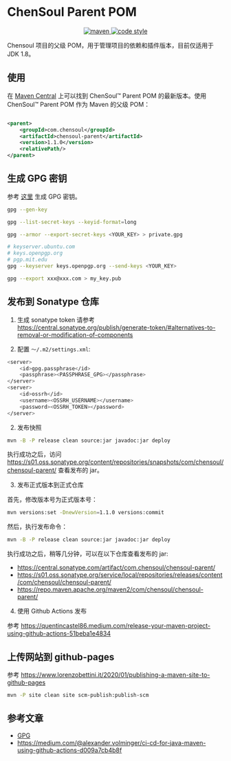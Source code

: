 # ChenSoul Parent POM

<p align="center">
  <a href="https://search.maven.org/artifact/com.chensoul/chensoul-parent">
    <img alt="maven" src="https://img.shields.io/maven-central/v/com.chensoul/chensoul-parent.svg?style=flat-square"/>
  </a>

  <a href="https://www.apache.org/licenses/LICENSE-2.0">
    <img alt="code style" src="https://img.shields.io/badge/license-Apache%202-4EB1BA.svg?style=flat-square"/>
  </a>
</p>


Chensoul 项目的父级 POM，用于管理项目的依赖和插件版本，目前仅适用于 JDK 1.8。

## 使用

在 [Maven Central](https://search.maven.org/artifact/com.chensoul/chensoul-parent) 上可以找到 ChenSoul™ Parent POM
的最新版本。使用 ChenSoul™ Parent POM 作为 Maven 的父级 POM：

```xml

<parent>
    <groupId>com.chensoul</groupId>
    <artifactId>chensoul-parent</artifactId>
    <version>1.1.0</version>
    <relativePath/>
</parent>
```

## 生成 GPG 密钥

参考 [这里](https://central.sonatype.org/publish/requirements/gpg/#generating-a-key-pair) 生成 GPG 密钥。

```bash
gpg --gen-key

gpg --list-secret-keys --keyid-format=long

gpg --armor --export-secret-keys <YOUR_KEY> > private.gpg

# keyserver.ubuntu.com
# keys.openpgp.org
# pgp.mit.edu
gpg --keyserver keys.openpgp.org --send-keys <YOUR_KEY>

gpg --export xxx@xxx.com > my_key.pub
```

## 发布到 Sonatype 仓库

1. 生成 sonatype token
   请参考 https://central.sonatype.org/publish/generate-token/#alternatives-to-removal-or-modification-of-components

2. 配置 `～/.m2/settings.xml`:

```bash
<server>
    <id>gpg.passphrase</id>
    <passphrase><PASSPHRASE_GPG></passphrase>
</server>
<server>
    <id>ossrh</id>
    <username><OSSRH_USERNAME></username>
    <password><OSSRH_TOKEN></password>
</server>
```

2. 发布快照

```bash
mvn -B -P release clean source:jar javadoc:jar deploy
```

执行成功之后，访问 https://s01.oss.sonatype.org/content/repositories/snapshots/com/chensoul/chensoul-parent/ 查看发布的 jar。

3. 发布正式版本到正式仓库

首先，修改版本号为正式版本号：

```bash
mvn versions:set -DnewVersion=1.1.0 versions:commit
```
然后，执行发布命令：

```bash
mvn -B -P release clean source:jar javadoc:jar deploy
```

执行成功之后，稍等几分钟，可以在以下仓库查看发布的 jar:
- https://central.sonatype.com/artifact/com.chensoul/chensoul-parent/
- https://s01.oss.sonatype.org/service/local/repositories/releases/content/com/chensoul/chensoul-parent/
- https://repo.maven.apache.org/maven2/com/chensoul/chensoul-parent/

4. 使用 Github Actions 发布

参考 https://quentincastel86.medium.com/release-your-maven-project-using-github-actions-51beba1e4834

## 上传网站到 github-pages

参考 https://www.lorenzobettini.it/2020/01/publishing-a-maven-site-to-github-pages

```bash
mvn -P site clean site scm-publish:publish-scm
```

## 参考文章

- [GPG](https://central.sonatype.org/publish/requirements/gpg/)
- https://medium.com/@alexander.volminger/ci-cd-for-java-maven-using-github-actions-d009a7cb4b8f
